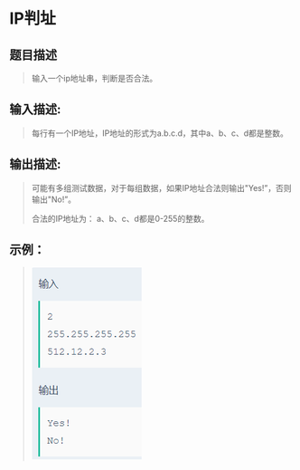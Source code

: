 # IP判址
## 题目描述
>输入一个ip地址串，判断是否合法。

## 输入描述:
>每行有一个IP地址，IP地址的形式为a.b.c.d，其中a、b、c、d都是整数。

## 输出描述:
>可能有多组测试数据，对于每组数据，如果IP地址合法则输出"Yes!”，否则输出"No!”。
>
>合法的IP地址为：
a、b、c、d都是0-255的整数。

## 示例：
>![Image text](sample.PNG)
